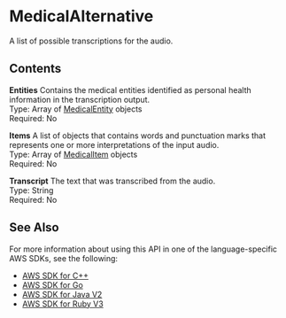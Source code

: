 # MedicalAlternative<a name="API_streaming_MedicalAlternative"></a>

A list of possible transcriptions for the audio\.

## Contents<a name="API_streaming_MedicalAlternative_Contents"></a>

 **Entities**   <a name="transcribe-Type-streaming_MedicalAlternative-Entities"></a>
Contains the medical entities identified as personal health information in the transcription output\.  
Type: Array of [MedicalEntity](API_streaming_MedicalEntity.md) objects  
Required: No

 **Items**   <a name="transcribe-Type-streaming_MedicalAlternative-Items"></a>
A list of objects that contains words and punctuation marks that represents one or more interpretations of the input audio\.  
Type: Array of [MedicalItem](API_streaming_MedicalItem.md) objects  
Required: No

 **Transcript**   <a name="transcribe-Type-streaming_MedicalAlternative-Transcript"></a>
The text that was transcribed from the audio\.  
Type: String  
Required: No

## See Also<a name="API_streaming_MedicalAlternative_SeeAlso"></a>

For more information about using this API in one of the language\-specific AWS SDKs, see the following:
+  [ AWS SDK for C\+\+](https://docs.aws.amazon.com/goto/SdkForCpp/transcribe-streaming-2017-10-26/MedicalAlternative) 
+  [ AWS SDK for Go](https://docs.aws.amazon.com/goto/SdkForGoV1/transcribe-streaming-2017-10-26/MedicalAlternative) 
+  [ AWS SDK for Java V2](https://docs.aws.amazon.com/goto/SdkForJavaV2/transcribe-streaming-2017-10-26/MedicalAlternative) 
+  [ AWS SDK for Ruby V3](https://docs.aws.amazon.com/goto/SdkForRubyV3/transcribe-streaming-2017-10-26/MedicalAlternative) 